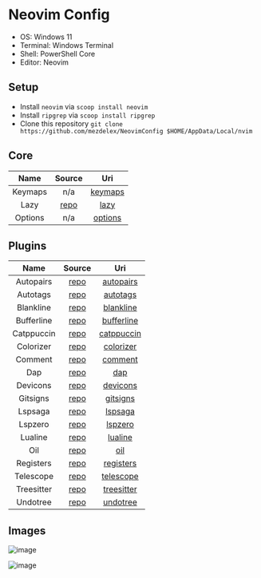 # Neovim Config

- OS: Windows 11
- Terminal: Windows Terminal
- Shell: PowerShell Core
- Editor: Neovim

## Setup

- Install `neovim` via `scoop install neovim`
- Install `ripgrep` via `scoop install ripgrep`
- Clone this repository `git clone https://github.com/mezdelex/NeovimConfig $HOME/AppData/Local/nvim`

## Core

|       Name       |                           Source             |                                             Uri                                    |
| :--------------: | :------------------------------------------: | :--------------------------------------------------------------------------------: |
| Keymaps          | n/a                                          | [keymaps](https://github.com/mezdelex/NeovimConfig/blob/main/lua/core/keymaps.lua) |
| Lazy             | [repo](https://github.com/folke/lazy.nvim)   | [lazy](https://github.com/mezdelex/NeovimConfig/blob/main/lua/core/lazy.lua)       |
| Options          | n/a                                          | [options](https://github.com/mezdelex/NeovimConfig/blob/main/lua/core/options.lua) |

## Plugins

|       Name       |                           Source                               |                                             Uri                                             |
| :--------------: | :------------------------------------------------------------: | :-----------------------------------------------------------------------------------------: |
| Autopairs        | [repo](https://github.com/windwp/nvim-autopairs)               | [autopairs](https://github.com/mezdelex/NeovimConfig/tree/main/lua/plugins/autopairs.lua)   |
| Autotags         | [repo](https://github.com/windwp/nvim-ts-autotag)              | [autotags](https://github.com/mezdelex/NeovimConfig/tree/main/lua/plugins/autotags.lua)     |
| Blankline        | [repo](https://github.com/lukas-reineke/indent-blankline.nvim) | [blankline](https://github.com/mezdelex/NeovimConfig/tree/main/lua/plugins/blankline.lua)   |
| Bufferline       | [repo](https://github.com/akinsho/bufferline.nvim)             | [bufferline](https://github.com/mezdelex/NeovimConfig/tree/main/lua/plugins/bufferline.lua) |
| Catppuccin       | [repo](https://github.com/catppuccin/nvim)                     | [catppuccin](https://github.com/mezdelex/NeovimConfig/blob/main/lua/plugins/catppuccin.lua) |
| Colorizer        | [repo](https://github.com/norcalli/nvim-colorizer.lua)         | [colorizer](https://github.com/mezdelex/NeovimConfig/tree/main/lua/plugins/colorizer.lua)   |
| Comment          | [repo](https://github.com/terrortylor/nvim-comment)            | [comment](https://github.com/mezdelex/NeovimConfig/tree/main/lua/plugins/comment.lua)       |
| Dap              | [repo](https://github.com/rcarriga/nvim-dap-ui)                | [dap](https://github.com/mezdelex/NeovimConfig/tree/main/lua/plugins/dap.lua)               |
| Devicons         | [repo](https://github.com/nvim-tree/nvim-web-devicons)         | [devicons](https://github.com/mezdelex/NeovimConfig/tree/main/lua/plugins/devicons.lua)     |
| Gitsigns         | [repo](https://github.com/lewis6991/gitsigns.nvim)             | [gitsigns](https://github.com/mezdelex/NeovimConfig/tree/main/lua/plugins/gitsigns.lua)     |
| Lspsaga          | [repo](https://github.com/nvimdev/lspsaga.nvim)                | [lspsaga](https://github.com/mezdelex/NeovimConfig/tree/main/lua/plugins/lspsaga.lua)       |
| Lspzero          | [repo](https://github.com/VonHeikemen/lsp-zero.nvim)           | [lspzero](https://github.com/mezdelex/NeovimConfig/tree/main/lua/plugins/lspzero.lua)       |
| Lualine          | [repo](https://github.com/nvim-lualine/lualine.nvim)           | [lualine](https://github.com/mezdelex/NeovimConfig/tree/main/lua/plugins/lualine.lua)       |
| Oil              | [repo](https://github.com/stevearc/oil.nvim)                   | [oil](https://github.com/mezdelex/NeovimConfig/tree/main/lua/plugins/oil.lua)               |
| Registers        | [repo](https://github.com/tversteeg/registers.nvim)            | [registers](https://github.com/mezdelex/NeovimConfig/tree/main/lua/plugins/registers.lua)   |
| Telescope        | [repo](https://github.com/nvim-telescope/telescope.nvim)       | [telescope](https://github.com/mezdelex/NeovimConfig/tree/main/lua/plugins/telescope.lua)   |
| Treesitter       | [repo](https://github.com/nvim-treesitter/nvim-treesitter)     | [treesitter](https://github.com/mezdelex/NeovimConfig/tree/main/lua/plugins/treesitter.lua) |
| Undotree         | [repo](https://github.com/mbbill/undotree)                     | [undotree](https://github.com/mezdelex/NeovimConfig/tree/main/lua/plugins/undotree.lua)     |

## Images
![image](https://github.com/mezdelex/NeovimConfig/assets/59997405/0b70e043-0a3a-4924-a842-beb1136b8f2a)

![image](https://github.com/mezdelex/NeovimConfig/assets/59997405/1f7b742b-ebb2-427b-9362-83ed488fb530)
